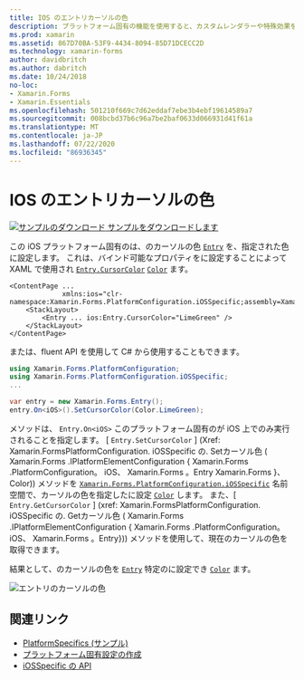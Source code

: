```yaml
---
title: IOS のエントリカーソルの色
description: プラットフォーム固有の機能を使用すると、カスタムレンダラーや特殊効果を実装することなく、特定のプラットフォームでのみ使用できる機能を使用できます。 この記事では、エントリのカーソルの色を設定する iOS プラットフォーム固有のを使用する方法について説明します。
ms.prod: xamarin
ms.assetid: 867D70BA-53F9-4434-8094-85D71DCECC2D
ms.technology: xamarin-forms
author: davidbritch
ms.author: dabritch
ms.date: 10/24/2018
no-loc:
- Xamarin.Forms
- Xamarin.Essentials
ms.openlocfilehash: 501210f669c7d62eddaf7ebe3b4ebf19614589a7
ms.sourcegitcommit: 008bcbd37b6c96a7be2baf0633d066931d41f61a
ms.translationtype: MT
ms.contentlocale: ja-JP
ms.lasthandoff: 07/22/2020
ms.locfileid: "86936345"
---
```

# <a name="entry-cursor-color-on-ios"></a>IOS のエントリカーソルの色

[![サンプルのダウンロード](~/media/shared/download.png) サンプルをダウンロードします](https://docs.microsoft.com/samples/xamarin/xamarin-forms-samples/userinterface-platformspecifics)

この iOS プラットフォーム固有のは、のカーソルの色 [`Entry`](xref:Xamarin.Forms.Entry) を、指定された色に設定します。 これは、バインド可能なプロパティをに設定することによって XAML で使用され [`Entry.CursorColor`](xref:Xamarin.Forms.PlatformConfiguration.iOSSpecific.Entry.CursorColorProperty) [`Color`](xref:Xamarin.Forms.Color) ます。

```xaml
<ContentPage ...
             xmlns:ios="clr-namespace:Xamarin.Forms.PlatformConfiguration.iOSSpecific;assembly=Xamarin.Forms.Core">
    <StackLayout>
        <Entry ... ios:Entry.CursorColor="LimeGreen" />
    </StackLayout>
</ContentPage>
```

または、fluent API を使用して C# から使用することもできます。

```csharp
using Xamarin.Forms.PlatformConfiguration;
using Xamarin.Forms.PlatformConfiguration.iOSSpecific;
...

var entry = new Xamarin.Forms.Entry();
entry.On<iOS>().SetCursorColor(Color.LimeGreen);
```

メソッドは、 `Entry.On<iOS>` このプラットフォーム固有のが iOS 上でのみ実行されることを指定します。 [ `Entry.SetCursorColor` ] (Xref: Xamarin.FormsPlatformConfiguration. iOSSpecific の. Setカーソル色 ( Xamarin.Forms .IPlatformElementConfiguration { Xamarin.Forms .PlatformConfiguration。 iOS、 Xamarin.Forms 。Entry Xamarin.Forms }、Color)) メソッドを [`Xamarin.Forms.PlatformConfiguration.iOSSpecific`](xref:Xamarin.Forms.PlatformConfiguration.iOSSpecific) 名前空間で、カーソルの色を指定したに設定 [`Color`](xref:Xamarin.Forms.Color) します。 また、[ `Entry.GetCursorColor` ] (xref: Xamarin.FormsPlatformConfiguration. iOSSpecific の. Getカーソル色 ( Xamarin.Forms .IPlatformElementConfiguration { Xamarin.Forms .PlatformConfiguration。 iOS、 Xamarin.Forms 。Entry})) メソッドを使用して、現在のカーソルの色を取得できます。

結果として、のカーソルの色を [`Entry`](xref:Xamarin.Forms.Entry) 特定のに設定でき [`Color`](xref:Xamarin.Forms.Color) ます。

![エントリのカーソルの色](entry-cursor-color-images/entry-cursorcolor.png)

## <a name="related-links"></a>関連リンク

- [PlatformSpecifics (サンプル)](https://docs.microsoft.com/samples/xamarin/xamarin-forms-samples/userinterface-platformspecifics)
- [プラットフォーム固有設定の作成](~/xamarin-forms/platform/platform-specifics/index.md#creating-platform-specifics)
- [iOSSpecific の API](xref:Xamarin.Forms.PlatformConfiguration.iOSSpecific)
